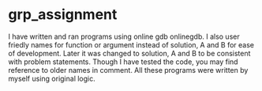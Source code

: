# grp_assignment

I have written and ran programs using online gdb onlinegdb.
I also user friedly names for function or argument instead of solution, A and B for ease of development.
Later it was changed to solution, A and B to be consistent with problem statements.
Though I have tested the code, you may find reference to older names in comment.
All these programs were written by myself using original logic.
